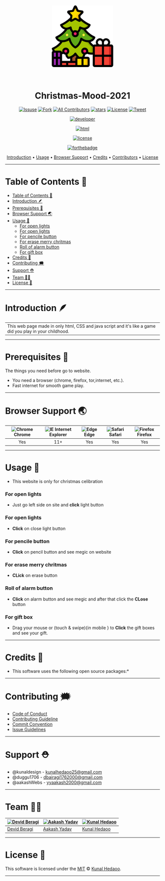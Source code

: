 <p align=""center>

<center>

<a href="https://github.com/kunaldesign/Christmas-Mood-2021"><img src="icon.png" alt="Christmas-Mood-2021" width="200"></a>
<h1>
  <br>
  Christmas-Mood-2021
  <br>
</h1>

</center>

<center>

[![Issuse]( https://img.shields.io/github/issues/kunaldesign/Christmas-Mood-2021)](https://github.com/kunaldesign/Christmas-Mood-2021/issues)
[![Fork](https://img.shields.io/github/forks/kunaldesign/Christmas-Mood-2021)](https://github.com/kunaldesign/Christmas-Mood-2021)
[![All Contributors](https://img.shields.io/badge/all_contributors-3-orange.svg?style=flat-square)](/CONTRIBUTING.md)
[![stars](https://img.shields.io/github/stars/kunaldesign/Christmas-Mood-2021)](https://github.com/kunaldesign/Christmas-Mood-2021)
[![License](https://img.shields.io/github/license/kunaldesign/Christmas-Mood-2021)](/LICENSE)
[![Tweet](https://img.shields.io/twitter/url?url=https%3A%2F%2Fgithub.com%2Fkunaldesign%2FChristmas-Mood-2021)](https://twitter.com/kunalhedaoo25)

[![developer](https://forthebadge.com/images/badges/built-by-developers.svg)](/CONTRIBUTING.md)

[![html](https://forthebadge.com/images/badges/validated-html5.svg)](/index.html)

[![license](https://forthebadge.com/images/badges/open-source.svg)](/LICENSE)



[![forthebadge](https://forthebadge.com/images/badges/uses-css.svg)](/style.css)

</center>

</p>

<p align="center">
  <a href="#introduction-">Introduction</a> •
  <a href="#usage-">Usage</a> •
  <a href="#browser-support-">Browser Support</a> •
  <a href="#credits-">Credits</a> •
  <a href="#contributing-️">Contributors</a> •
  <a href="#license-">License</a>
</p>


---------------------------------------------------------------------------

# Table of Contents 🚩

- [Table of Contents 🚩](#table-of-contents-)
- [Introduction 🪶](#introduction-)
- [Prerequisites 📐](#prerequisites-)
- [Browser Support 🌏](#browser-support-)
- [Usage 🔄](#usage-)
    - [For open lights](#for-open-lights)
    - [For open lights](#for-open-lights-1)
    - [For pencile button](#for-pencile-button)
    - [For erase merry chritmas](#for-erase-merry-chritmas)
    - [Roll of alarm button](#roll-of-alarm-button)
    - [For gift box](#for-gift-box)
- [Credits 🏅](#credits-)
- [Contributing 🗯️](#contributing-️)
- [Support ⛑️](#support-️)
- [Team 👩‍🏭](#team-)
- [License 📜](#license-)

---
# Introduction 🪶

<table>
<tr>
<td>
  This web page made in only html, CSS and java script and it's like a game did you play in your childhood.
</td>
</tr>
</table>

---

# Prerequisites 📐

The things you need before go to website.

- You need a browser (chrome, firefox, tor,internet, etc.).
- Fast internet for smooth game play.

---

# Browser Support 🌏

| <img src="https://user-images.githubusercontent.com/1215767/34348387-a2e64588-ea4d-11e7-8267-a43365103afe.png" alt="Chrome" width="16px" height="16px" /> Chrome | <img src="https://user-images.githubusercontent.com/1215767/34348590-250b3ca2-ea4f-11e7-9efb-da953359321f.png" alt="IE" width="16px" height="16px" /> Internet Explorer | <img src="https://user-images.githubusercontent.com/1215767/34348380-93e77ae8-ea4d-11e7-8696-9a989ddbbbf5.png" alt="Edge" width="16px" height="16px" /> Edge | <img src="https://user-images.githubusercontent.com/1215767/34348394-a981f892-ea4d-11e7-9156-d128d58386b9.png" alt="Safari" width="16px" height="16px" /> Safari | <img src="https://user-images.githubusercontent.com/1215767/34348383-9e7ed492-ea4d-11e7-910c-03b39d52f496.png" alt="Firefox" width="16px" height="16px" /> Firefox |
| :--------------------------------------------------------------------------------------------------------------------------------------------------------------: | :---------------------------------------------------------------------------------------------------------------------------------------------------------------------: | :----------------------------------------------------------------------------------------------------------------------------------------------------------: | :--------------------------------------------------------------------------------------------------------------------------------------------------------------: | :----------------------------------------------------------------------------------------------------------------------------------------------------------------: |
|                                                                               Yes                                                                                |                                                                                   11+                                                                                   |                                                                             Yes                                                                              |                                                                               Yes                                                                                |                                                                                Yes                                                                                 |

---

# Usage 🔄

- This website is only for christmas celibration


### For open lights

- Just go left side on site and **click** light button

### For open lights

- **Click** on close light button

### For pencile button

- **Click** on pencil button and see megic on website

### For erase merry chritmas

- **CLick** on erase button

### Roll of alarm button

- **Click** on alarm button and see megic and after that click the **CLose** button

### For gift box

- Drag your mouse or (touch & swipe){in mobile } to **Click** the gift boxes and see your gift.

---
# Credits 🏅

- This software uses the following open source packages:\*

---

# Contributing 🗯️

- [Code of Conduct](/CODE_OF_CONDUCT.md)
- [Contributing Guideline](/CONTRIBUTING.md)
- [Commit Convention](/.github/ISSUE_TEMPLATE/COMMIT_MESSAGE_CONVENTION.md)
- [Issue Guidelines](/.github/ISSUE_TEMPLATE)


---
# Support ⛑️
 
 - @kunaldesign - kunalhedaoo25@gmail.com 
 - @duggu1706 - dbairagi1762000@gmail.com
 - @aakashWebs - yyaakash2000@gmail.com

 
---
# Team 👩‍🏭

| [![Devid Beragi](https://avatars.githubusercontent.com/u/95434765?v=4)](https://github.com/duggu1706) | [![Aakash Yadav](https://avatars.githubusercontent.com/u/95879826?v=4)](https://github.com/aakashWebs) | [![Kunal Hedaoo](https://avatars.githubusercontent.com/u/49153579?v=4)](https://github.com/kunaldesign) |
| ----------------------------------------------------------------------------------------------------- | ------------------------------------------------------------------------------------------------------ | ------------------------------------------------------------------------------------------------------- |
| [Devid Beragi](https://github.com/duggu1706)                                                          | [Aakash Yadav](https://github.com/aakashWebs)                                                          | [Kunal Hedaoo](https://github.com/kunaldesign)                                                          |

---
# License 📜

This software is licensed under the [MIT](https://github.com/nhn/tui.editor/blob/master/LICENSE) © [Kunal Hedaoo](https://github.com/nhn).

---
